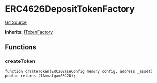 # ERC4626DepositTokenFactory
[Git Source](https://github.com/Ammalgam-Protocol/core-v1/blob/bbf468c990ab84694ca54d6197acec418d42c187/contracts/factories/ERC4626DepositTokenFactory.sol)

**Inherits:**
[ITokenFactory](/docs/developer-guide/contracts/interfaces/factories/ITokenFactory.sol/interface.ITokenFactory.md)


## Functions
### createToken


```solidity
function createToken(ERC20BaseConfig memory config, address _asset) public returns (IAmmalgamERC20);
```

